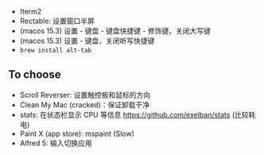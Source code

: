 * Iterm2
* Rectable: 设置窗口半屏
* (macos 15.3) 设置 - 键盘 - 键盘快捷键 - 修饰键，关闭大写键
* (macos 15.3) 设置 - 键盘，关闭听写快捷键
* `brew install alt-tab`

## To choose

* Scroll Reverser: 设置触控板和鼠标的方向
* Clean My Mac (cracked)：保证卸载干净
* stats: 在状态栏显示 CPU 等信息 https://github.com/exelban/stats (比较耗电)
* Paint X (app store): mspaint (Slow)
* Alfred 5: 输入切换应用

